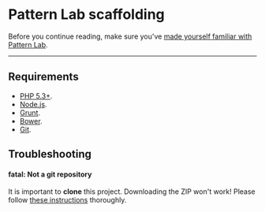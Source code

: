 # Pattern Lab scaffolding

Before you continue reading, make sure you've [made yourself familiar with Pattern Lab](http://patternlab.io/docs/index.html).

------





## Requirements
- [PHP 5.3+](http://windows.php.net/download/#php-5.5).
- [Node.js](http://nodejs.org/).
- [Grunt](http://gruntjs.com/).
- [Bower](http://bower.io/).
- [Git](http://git-scm.com/).





## Troubleshooting

#### fatal: Not a git repository

It is important to **clone** this project. Downloading the ZIP won't work! Please follow [these instructions](https://github.com/csshugs/patternlab-scaffolding/wiki/First-time-setup) thoroughly.
